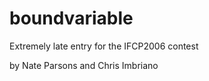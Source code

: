 boundvariable
=============

Extremely late entry for the IFCP2006 contest

by Nate Parsons and Chris Imbriano
